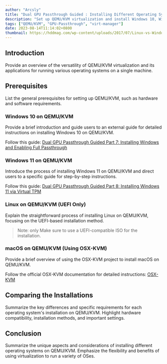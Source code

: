 ```yaml
---
author: "Arcsly"
title: "Dual GPU Passthrough Guided : Installing Different Operating Systems Requirements"
description: "Set up QEMU/KVM virtualization and install Windows 10, Windows 11,  macOS and Linux. Explore the distinct requirements for each OS."
tags: ["QEMU/KVM", "GPU-Passthrough", "virt-manager"]
date: 2023-08-14T11:14:02+0800
thumbnail: https://hddmag.com/wp-content/uploads/2017/07/Linux-vs-Windows-vs-Mac-1068x480.jpg
---
```


## Introduction
Provide an overview of the versatility of QEMU/KVM virtualization and its applications for running various operating systems on a single machine.

## Prerequisites
List the general prerequisites for setting up QEMU/KVM, such as hardware and software requirements.

### Windows 10 on QEMU/KVM
Provide a brief introduction and guide users to an external guide for detailed instructions on installing Windows 10 on QEMU/KVM.

Follow this guide: [Dual GPU Passthrough Guided Part 7: Installing Windows and Enabling Full Passthrough](/en/blog/linux/dual-gpu-passthrough-virt-manger/dual-gpu-passthrough-part7)

###  Windows 11 on QEMU/KVM
Introduce the process of installing Windows 11 on QEMU/KVM and direct users to a specific guide for step-by-step instructions.

Follow this guide: [Dual GPU Passthrough Guided Part 8: Installing Windows 11 via Virtual TPM](/en/blog/linux/dual-gpu-passthrough-virt-manger/dual-gpu-passthrough-part8/)

### Linux on QEMU/KVM (UEFI Only)

Explain the straightforward process of installing Linux on QEMU/KVM, focusing on the UEFI-based installation method.

>Note:  only Make sure to use a UEFI-compatible ISO for the installation.

### macOS on QEMU/KVM (Using OSX-KVM)
Provide a brief overview of using the OSX-KVM project to install macOS on QEMU/KVM.

Follow the official OSX-KVM documentation for detailed instructions: [OSX-KVM](https://github.com/kholia/OSX-KVM)

## Comparing the Installations
Summarize the key differences and specific requirements for each operating system's installation on QEMU/KVM. Highlight hardware compatibility, installation methods, and important settings.


## Conclusion
Summarize the unique aspects and considerations of installing different operating systems on QEMU/KVM. Emphasize the flexibility and benefits of using virtualization to run a variety of OSes.